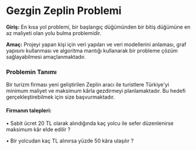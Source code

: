 # Gezgin Zeplin Problemi

**Giriş:** En kısa yol problemi, bir başlangıç düğümünden bir bitiş düğümüne en az maliyeti olan yolu bulma problemidir.

**Amaç:** Projeyi yapan kişi için veri yapıları ve veri modellerini anlaması, graf yapısını kullanması ve algoritma mantığı kullanarak bir probleme çözüm sağlayabilmesi amaçlanmaktadır.

### Problemin Tanımı

Bir turizm firması yeni geliştirilen Zeplin aracı ile turistlere Türkiye'yi minimum maliyet ve maksimum kârla gezdirmeyi planlamaktadır. Bu hedefi gerçekleştirebilmek için size başvurmaktadır.

#### Firmanın talepleri:

• Sabit ücret 20 TL olarak alındığında kaç yolcu ile sefer düzenlenirse maksimum kâr elde edilir ?

• Bir yolcudan kaç TL alınırsa yüzde 50 kâra ulaşılır ?


